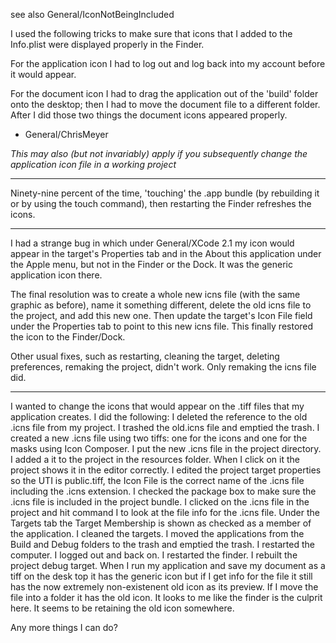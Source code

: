 



see also General/IconNotBeingIncluded

I used the following tricks to make sure that icons that I added to the Info.plist were displayed properly in the Finder.

For the application icon I had to log out and log back into my account before it would appear.

For the document icon I had to drag the application out of the 'build' folder onto the desktop; then I had to move the document file to a different folder. After I did those two things the document icons appeared properly.

- General/ChrisMeyer

*This may also (but not invariably) apply if you subsequently change the application icon file in a working project*

----

Ninety-nine percent of the time, 'touching' the .app bundle (by rebuilding it or by using the     touch command), then restarting the Finder refreshes the icons.

----

I had a strange bug in which under General/XCode 2.1 my icon would appear in the target's Properties tab and in the About this application under the Apple menu, but not in the Finder or the Dock. It was the generic application icon there.

The final resolution was to create a whole new icns file (with the same graphic as before), name it something different, delete the old icns file to the project, and add this new one. Then update the target's Icon File field under the Properties tab to point to this new icns file. This finally restored the icon to the Finder/Dock.

Other usual fixes, such as restarting, cleaning the target, deleting preferences, remaking the project, didn't work. Only remaking the icns file did.

----

I wanted to change the icons that would appear on the .tiff files that my application creates.  I did the following: I deleted the reference to the old .icns file from my project. I trashed the old.icns file and emptied the trash. I created a new .icns file using two tiffs: one for the icons and one for the masks using Icon Composer. I put the new .icns file in the project directory. I added a it to the project in the resources folder. When I click on it the project shows it in the editor correctly. I edited the project target properties so the UTI is public.tiff, the Icon File is the correct name of the .icns file including the .icns extension. I checked the package box to make sure the .icns file is included in the project bundle. I clicked on the .icns file in the project and hit command I to look at the file info for the .icns file. Under the Targets tab the Target Membership is shown as checked as a member of the application. I cleaned the targets. I moved the applications from the Build and Debug folders to the trash and emptied the trash. I restarted the computer. I logged out and back on. I restarted the finder. I rebuilt the project debug target. When I run my application and save my document as a tiff on the desk top it has the generic icon but if I get info for the file it still has the now extremely non-existenent old icon as its preview. If I move the file into a folder it has the old icon. It looks to me like the finder is the culprit here. It seems to be retaining the old icon somewhere.

Any more things I can do?